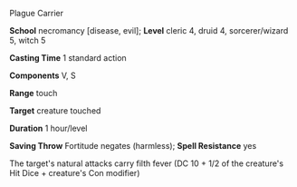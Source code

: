 Plague Carrier

**School** necromancy [disease, evil]; **Level** cleric 4, druid 4, sorcerer/wizard 5, witch 5

**Casting Time** 1 standard action

**Components** V, S

**Range** touch

**Target** creature touched

**Duration** 1 hour/level

**Saving Throw** Fortitude negates (harmless); **Spell Resistance** yes

The target's natural attacks carry filth fever (DC 10 + 1/2 of the creature's Hit Dice + creature's Con modifier)

